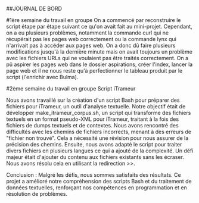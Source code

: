 ##JOURNAL DE BORD

#1ère semaine du travail en groupe
On a commencé par reconstruire le script étape par étape suivant ce qu'on avait fait au mini-projet. Cependant, on a eu plusieurs problèmes, notamment la commande curl qui ne récupérait pas les pages web correctement ou la commande lynx qui n'arrivait pas à accéder aux pages web. On a donc dû faire plusieurs modifications jusqu'à la dernière minute mais on avait toujours un problème avec les fichiers URLs qui ne voulaient pas être traités correctement. On a pû aspirer les pages web dans le dossier aspirations, créer l'index, lancer la page web et il ne nous reste qu'à perfectionner le tableau produit par le script (l'enrichir avec Bulma).


#2ème semaine du travail en groupe
Script iTrameur

Nous avons travaillé sur la création d'un script Bash pour préparer des fichiers pour iTrameur, un outil d'analyse textuelle. Notre objectif était de développer make_itrameur_corpus.sh, un script qui transforme des fichiers textuels en un format pseudo-XML pour iTrameur, traitant à la fois des fichiers de dumps textuels et de contextes.
Nous avons rencontré des difficultés avec les chemins de fichiers incorrects, menant à des erreurs de "fichier non trouvé". Cela a nécessité une révision pour nous assurer de la précision des chemins.
Ensuite, nous avons adapté le script pour traiter divers fichiers en plusieurs langues ce qui a ajouté de la complexité.
Un défi majeur était d'ajouter du contenu aux fichiers existants sans les écraser. Nous avons résolu cela en utilisant la redirection >>.

Conclusion :
Malgré les défis, nous sommes satisfaits des résultats. Ce projet a amélioré notre compréhension des scripts Bash et du traitement de données textuelles, renforçant nos compétences en programmation et en résolution de problèmes.
